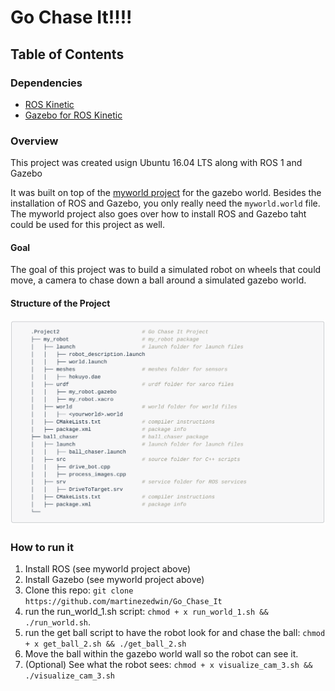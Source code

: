 # Go Chase It!!!!

## Table of Contents


### Dependencies

* [ROS Kinetic](http://wiki.ros.org/kinetic)
* [Gazebo for ROS Kinetic](http://gazebosim.org/tutorials?tut=ros_installing&cat=connect_ros)

### Overview
This project was created usign Ubuntu 16.04 LTS along with ROS 1 and Gazebo

It was built on top of the [myworld project](https://github.com/martinezedwin/myworld) for the gazebo world. Besides the installation of ROS and Gazebo, you only really need the `myworld.world` file. The myworld project also goes over how to install ROS and Gazebo taht could be used for this project as well.

#### Goal
The goal of this project was to build a simulated robot on wheels that could move, a camera to chase down a ball around a simulated gazebo world.

#### Structure of the Project

<p align="center">
  <!--<a href="https://vuepress.vuejs.org/" target="_blank"> -->
    <img width="780" src="./images/Structure.png" alt="image">
  </a>
</p>

### How to run it

1. Install ROS (see myworld project above)
2. Install Gazebo (see myworld project above)
3. Clone this repo: `git clone https://github.com/martinezedwin/Go_Chase_It`
4. run the run_world_1.sh script: `chmod + x run_world_1.sh && ./run_world.sh`. 
5. run the get ball script to have the robot look for and chase the ball: `chmod + x get_ball_2.sh && ./get_ball_2.sh`
6. Move the ball within the gazebo world wall so the robot can see it.
7. (Optional) See what the robot sees: `chmod + x visualize_cam_3.sh && ./visualize_cam_3.sh`

